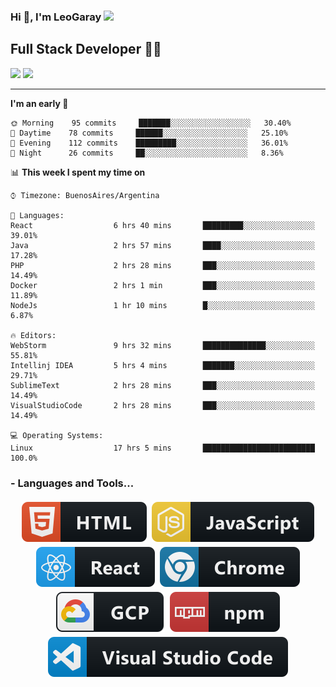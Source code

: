 ### Hi  👋, I'm LeoGaray <img src="https://media.giphy.com/media/12oufCB0MyZ1Go/giphy.gif" width="50">
 ## Full Stack Developer 👨‍💻

[![](https://img.shields.io/badge/LinkedIn-leogaray-blue)](https://www.linkedin.com/in/leogaray/)
[![](https://img.shields.io/badge/Gmail-leo.garay9%40gmail.com-red)](mailto:leo.garay9@gmail.com)


---
<!--START_SECTION:waka-->
**I'm an early 🐤** 

```text
🌞 Morning    95 commits     ███████░░░░░░░░░░░░░░░░░░   30.40% 
🌆 Daytime    78 commits     ██████░░░░░░░░░░░░░░░░░░░   25.10% 
🌃 Evening    112 commits    █████████░░░░░░░░░░░░░░░░   36.01% 
🌙 Night      26 commits     ██░░░░░░░░░░░░░░░░░░░░░░░   8.36%

```
 
 
📊 **This week I spent my time on** 

```text
⌚︎ Timezone: BuenosAires/Argentina

💬 Languages: 
React                  6 hrs 40 mins       █████████░░░░░░░░░░░░░░░░   39.01% 
Java                   2 hrs 57 mins       ████░░░░░░░░░░░░░░░░░░░░░   17.28% 
PHP                    2 hrs 28 mins       ███░░░░░░░░░░░░░░░░░░░░░░   14.49% 
Docker                 2 hrs 1 min         ███░░░░░░░░░░░░░░░░░░░░░░   11.89% 
NodeJs                 1 hr 10 mins        █░░░░░░░░░░░░░░░░░░░░░░░░   6.87%

🔥 Editors: 
WebStorm               9 hrs 32 mins       ██████████████░░░░░░░░░░░   55.81% 
Intellinj IDEA         5 hrs 4 mins        ███████░░░░░░░░░░░░░░░░░░   29.71% 
SublimeText            2 hrs 28 mins       ███░░░░░░░░░░░░░░░░░░░░░░   14.49%
VisualStudioCode       2 hrs 28 mins       ███░░░░░░░░░░░░░░░░░░░░░░   14.49%

💻 Operating Systems: 
Linux                  17 hrs 5 mins       █████████████████████████   100.0%

```
<!--END_SECTION:waka-->
 
### - Languages and Tools...

<p align="center">
 <img src="https://raw.githubusercontent.com/8bithemant/8bithemant/master/svg/dev/languages/html.svg" alt="Twitter" style="vertical-align:top; margin:4px"><img src="https://raw.githubusercontent.com/8bithemant/8bithemant/master/svg/dev/languages/js.svg" alt="Js" style="vertical-align:top; margin:4px"><img src="https://raw.githubusercontent.com/8bithemant/8bithemant/master/svg/dev/frameworks/react.svg" alt="react" style="vertical-align:top; margin:4px"><img src="https://raw.githubusercontent.com/8bithemant/8bithemant/master/svg/dev/misc/chrome.svg" alt="chrome" style="vertical-align:top; margin:4px"><img src="https://raw.githubusercontent.com/8bithemant/8bithemant/master/svg/dev/services/gcp.svg" alt="GCP" style="vertical-align:top; margin:4px"><img src="https://raw.githubusercontent.com/8bithemant/8bithemant/master/svg/dev/services/npm.svg" alt="npm" style="vertical-align:top; margin:4px"><img src="https://raw.githubusercontent.com/8bithemant/8bithemant/master/svg/dev/tools/visualstudio_code.svg" alt="VisualCode" style="vertical-align:top; margin:4px">

</p>

